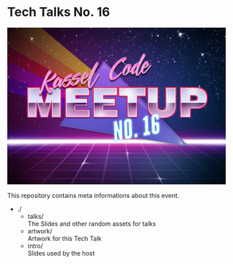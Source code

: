 # Tech Talks No. 16

![](https://github.com/KasselCodeMeetup/tech-talks-no-16/raw/master/artwork/logo.jpg)

This repository contains meta informations about this event.

* ./
  * talks/  
    The Slides and other random assets for talks
  * artwork/  
    Artwork for this Tech Talk
  * intro/  
    Slides used by the host
